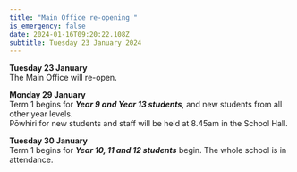 ```yaml
---
title: "Main Office re-opening "
is_emergency: false
date: 2024-01-16T09:20:22.108Z
subtitle: Tuesday 23 January 2024
---
```

**Tuesday 23 January**  
The Main Office will re-open.

**Monday 29 January**  
Term 1 begins for ***Year 9 and Year 13 students***, and new students from all other year levels.  
Pōwhiri for new students and staff will be held at 8.45am in the School Hall.

**Tuesday 30 January**  
Term 1 begins for ***Year 10, 11 and 12 students*** begin. The whole school is in attendance.

